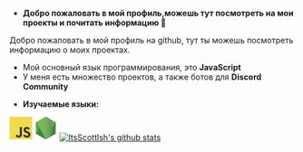 
+  **Добро пожаловать в мой профиль,можешь тут посмотреть на мои проекты и почитать информацию 🤙**

Добро пожаловать в мой профиль на github, тут ты можешь посмотреть информацию о моих проектах.

* Мой основный язык программирования, это **JavaScript**
* У меня есть множество проектов, а также ботов для **Discord Community**

 

+ **Изучаемые языки:**

<img height="40" src="https://raw.githubusercontent.com/github/explore/80688e429a7d4ef2fca1e82350fe8e3517d3494d/topics/javascript/javascript.png">       
<img height="40" src="https://raw.githubusercontent.com/github/explore/80688e429a7d4ef2fca1e82350fe8e3517d3494d/topics/nodejs/nodejs.png">  

<a href="https://github.com/ItsScottIsh">
  <img align="center" src="https://github-readme-stats.anuraghazra1.vercel.app/api?username=ItsScottIsh&show_icons=true&include_all_commits=true&theme=dark" alt="ItsScottIsh's github stats" />

<a href="https://github.com/ItsScottIsh">
